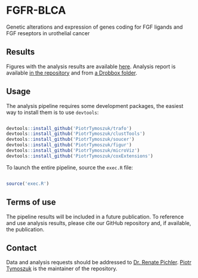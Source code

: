 # FGFR-BLCA
Genetic alterations and expression of genes coding for FGF ligands and FGF reseptors in urothelial cancer

## Results

Figures with the analysis results are available [here](https://github.com/PiotrTymoszuk/FGFR-BLCA/tree/main/report/figures).
Analysis report is available [in the repository](https://github.com/PiotrTymoszuk/FGFR-BLCA/tree/main/report) and from [a Drobbox folder](https://www.dropbox.com/scl/fo/q79r54u1ng0g31wwam6yl/AJm-THPjz8EuYVpi-y9k1dA?rlkey=lxrqv5vqifspdh27crys7ubpc&dl=0).

## Usage

The analysis pipeline requires some development packages, the easiest way to install them is to use `devtools`:

```r

devtools::install_github('PiotrTymoszuk/trafo')
devtools::install_github('PiotrTymoszuk/clustTools')
devtools::install_github('PiotrTymoszuk/soucer')
devtools::install_github('PiotrTymoszuk/figur')
devtools::install_github('PiotrTymoszuk/microViz')
devtools::install_github('PiotrTymoszuk/coxExtensions')

```
To launch the entire pipeline, source the `exec.R` file:

```r

source('exec.R')

```

## Terms of use

The pipeline results will be included in a future publication. To reference and use analysis results, please cite our GitHub repository and, if available, the publication. 

## Contact

Data and analysis requests should be addressed to [Dr. Renate Pichler](mailto:renate.pichler@i-med.ac.at). [Piotr Tymoszuk](mailto:piotr.s.tymoszuk@gmail.com) is the maintainer of the repository.
